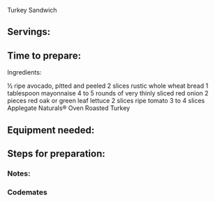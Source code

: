 Turkey Sandwich

## Servings: 

## Time to prepare: 

Ingredients:

½ ripe avocado, pitted and peeled
2 slices rustic whole wheat bread
1 tablespoon mayonnaise
4 to 5 rounds of very thinly sliced red onion
2 pieces red oak or green leaf lettuce
2 slices ripe tomato
3 to 4 slices Applegate Naturals® Oven Roasted Turkey


## Equipment needed:


## Steps for preparation:



### Notes:



### Codemates #
